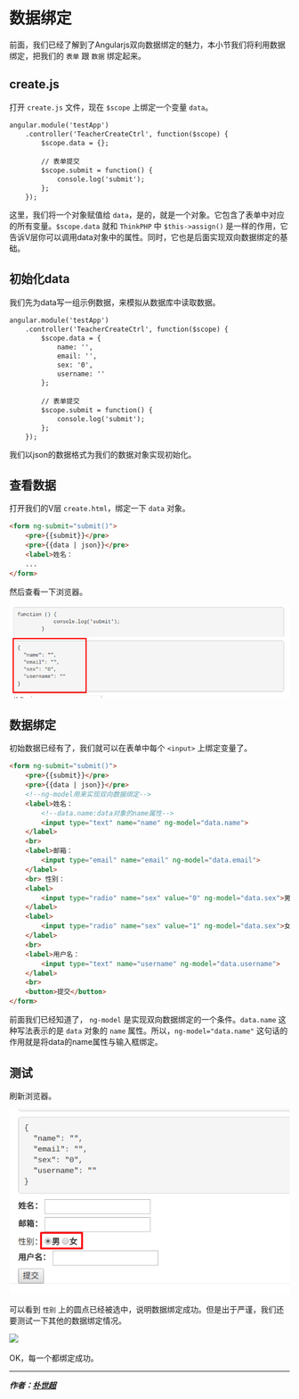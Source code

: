 # 数据绑定

前面，我们已经了解到了Angularjs双向数据绑定的魅力，本小节我们将利用数据绑定，把我们的 `表单` 跟 `数据` 绑定起来。

## create.js

打开 `create.js` 文件，现在 `$scope` 上绑定一个变量 `data`。

```angularjs
angular.module('testApp')
    .controller('TeacherCreateCtrl', function($scope) {
        $scope.data = {};

        // 表单提交
        $scope.submit = function() {
            console.log('submit');
        };
    });
```

这里，我们将一个对象赋值给 `data`，是的，就是一个对象。它包含了表单中对应的所有变量。`$scope.data` 就和 `ThinkPHP` 中 `$this->assign()` 是一样的作用，它告诉V层你可以调用data对象中的属性。同时，它也是后面实现双向数据绑定的基础。

## 初始化data

我们先为data写一组示例数据，来模拟从数据库中读取数据。

```angularjs
angular.module('testApp')
    .controller('TeacherCreateCtrl', function($scope) {
        $scope.data = {
            name: '',
            email: '',
            sex: '0',
            username: ''
        };

        // 表单提交
        $scope.submit = function() {
            console.log('submit');
        };
    });
```

我们以json的数据格式为我们的数据对象实现初始化。

## 查看数据

打开我们的V层 `create.html`，绑定一下 `data` 对象。

```html
<form ng-submit="submit()">
    <pre>{{submit}}</pre>
    <pre>{{data | json}}</pre>
    <label>姓名：
    ...
</form>
```

然后查看一下浏览器。

![](image/2017-11-09.1.png)

## 数据绑定

初始数据已经有了，我们就可以在表单中每个 `<input>` 上绑定变量了。

```html
<form ng-submit="submit()">
    <pre>{{submit}}</pre>
    <pre>{{data | json}}</pre>
    <!--ng-model用来实现双向数据绑定-->
    <label>姓名：
        <!--data.name:data对象的name属性-->
        <input type="text" name="name" ng-model="data.name">
    </label>
    <br>
    <label>邮箱：
        <input type="email" name="email" ng-model="data.email">
    </label>
    <br> 性别：
    <label>
        <input type="radio" name="sex" value="0" ng-model="data.sex">男
    </label>
    <label>
        <input type="radio" name="sex" value="1" ng-model="data.sex">女
    </label>
    <br>
    <label>用户名：
        <input type="text" name="username" ng-model="data.username">
    </label>
    <br>
    <button>提交</button>
</form>
```

前面我们已经知道了， `ng-model` 是实现双向数据绑定的一个条件。`data.name` 这种写法表示的是 `data` 对象的 `name` 属性。所以，`ng-model="data.name"` 这句话的作用就是将data的name属性与输入框绑定。

## 测试

刷新浏览器。

![](image/2017-11-09.2.png)

可以看到 `性别` 上的圆点已经被选中，说明数据绑定成功。但是出于严谨，我们还要测试一下其他的数据绑定情况。

![](image/showdata.gif)

OK，每一个都绑定成功。

-----------------

***作者：[朴世超](www.mengyunzhi.com)***